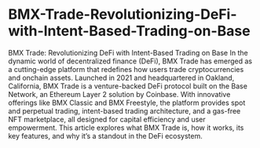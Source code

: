 # BMX-Trade-Revolutionizing-DeFi-with-Intent-Based-Trading-on-Base
BMX Trade: Revolutionizing DeFi with Intent-Based Trading on Base
In the dynamic world of decentralized finance (DeFi), BMX Trade has emerged as a cutting-edge platform that redefines how users trade cryptocurrencies and onchain assets. Launched in 2021 and headquartered in Oakland, California, BMX Trade is a venture-backed DeFi protocol built on the Base Network, an Ethereum Layer 2 solution by Coinbase. With innovative offerings like BMX Classic and BMX Freestyle, the platform provides spot and perpetual trading, intent-based trading architecture, and a gas-free NFT marketplace, all designed for capital efficiency and user empowerment. This article explores what BMX Trade is, how it works, its key features, and why it’s a standout in the DeFi ecosystem.

